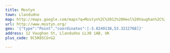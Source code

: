 ```yaml
---
title: Mostyn
town: Llandudno
map: http://maps.google.com/maps?q=Mostyn%2C%2012%20Heol%20Vaughan%2C%20Llandudno%2C%20Gwynedd%2C%20GB%2C%20LL30%201AB
url: http://www.mostyn.org/
geo: '{"type":"Point","coordinates":[-3.8249138,53.3212768]}'
address: 12 Vaughan St, Llandudno LL30 1AB, UK
plus_code: 9C5R85CG+G2

---
```


